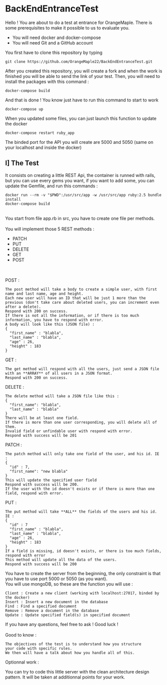 # BackEndEntranceTest

Hello ! You are about to do a test at entrance for OrangeMaple. There is some prerequisites to make it possible to us to evaluate you.

 - You will need docker and docker-compose
 - You will need Git and a GitHub account
 
You first have to clone this repository by typing

```
git clone https://github.com/OrangeMaple22/BackEndEntranceTest.git
```

After you created this repository, you will create a fork and when the work is finished you will be able to send the link of your test.
Then, you will need to install the packages with this command :
```
docker-compose build
```
And that is done ! You know just have to run this command to start to work
```
docker-compose up
```
When you updated some files, you can just launch this function to update the docker 
```
docker-compose restart ruby_app
```
The binded port for the API you will create are 5000 and 5050 (same on your localhost and inside the docker)

## I] The Test
It consists on creating a little REST Api, the container is runned with rails, but you can use every gems you want, if you want to add some, you can update the Gemfile, and run this commands :
```
docker run --rm -v "$PWD":/usr/src/app -w /usr/src/app ruby:2.5 bundle install
docker-compose build
```
\
You start from file app.rb in src, you have to create one file per methods.
\
\
You will implement those 5 REST methods :

- PATCH
- PUT
- DELETE
- GET
- POST

\
\
POST :
```
The post method will take a body to create a simple user, with first name and last name, age and height.
Each new user will have an ID that will be just 1 more than the previous (don't take care about deleted users, you can increment even after a delete).
Respond with 200 on success.
If there is not all the information, or if there is too much information, you have to respond with error.
A body will look like this (JSON file) :
{
  "first_name" : "blabla",
  "last_name" : "blabla",
  "age" : 26,
  "height" : 183
}
```
GET :
```
The get method will respond with all the users, just send a JSON file with an **ARRAY** of all users in a JSON format.
Respond with 200 on success.
```
DELETE :
```
The delete method will take a JSON file like this :
{
  "first_name": "blabla",
  "last_name" : "blabla"
}
There will be at least one field.
If there is more than one user corresponding, you will delete all of them.
Invalid field or unfindable user with respond with error.
Respond with success will be 201
```
PATCH :
```
The patch method will only take one field of the user, and his id. IE :
{
  "id" : 7,
  "first_name": "new blabla"
}
This will update the specified user field
Respond with success will be 200.
If the user with the id doesn't exists or if there is more than one field, respond with error.
```
PUT :
```
The put method will take **ALL** the fields of the users and his id. IE :
{
  "id" : 7
  "first_name" : "blabla",
  "last_name" : "blabla",
  "age" : 26,
  "height" : 183
}
If a field is missing, id doesn't exists, or there is too much fields, respond with error
This method will update all the data of the users.
Respond with success will be 200
```
You have to create the server from the beginning, the only constraint is that you have to use port 5000 or 5050 (as you want).
\
You will use mongoDB, so these are the function you will use :
```
Client : Create a new client (working with localhost:27017, binded by the docker)
Insert : Insert a new document in the database
Find : Find a specified document
Remove : Remove a document in the database
Update : Update specified field(s) in specified document
```
If you have any questions, feel free to ask !
Good luck !
\
\
Good to know :
```
The objectives of the test is to understand how you structure
your code with specific rules.
We then will have a talk about how you handle all of this.
```
Optionnal work :

You can try to code this little server with the clean architecture design pattern. It will be taken at additionnal points for your work.
